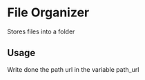 # File Organizer

Stores files into a folder

## Usage
Write done the path url in the variable path_url
